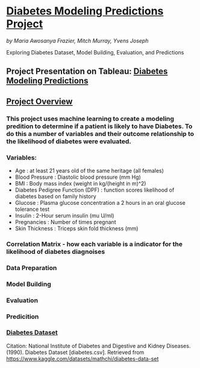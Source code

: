 # <ins>Diabetes Modeling Predictions Project
*by Maria Awosanya Frazier, Mitch Murray, Yvens Joseph*

Exploring Diabetes Dataset, Model Building, Evaluation, and Predictions
## Project Presentation on Tableau: [Diabetes Modeling Predictions](https://public.tableau.com/app/profile/maria.awosanya.frazier/viz/DiabetesModelingPredictions/DiabeteModelingPredictions?publish=yes)

## <ins>Project Overview<ins>
### This project uses machine learning to create a modeling predition to determine if a patient is likely to have Diabetes. To do this a number of variables and their outcome relationship to the likelihood of diabetes were evaluated. 
### Variables:
- Age : at least 21 years old of the same heritage (all females)
- Blood Pressure : Diastolic blood pressure (mm Hg)
- BMI : Body mass index (weight in kg/(height in m)^2)
- Diabetes Pedigree Function (DPF) : function scores likelihood of diabetes based on family history
- Glucose : Plasma glucose concentration a 2 hours in an oral glucose tolerance test
- Insulin : 2-Hour serum insulin (mu U/ml)
- Pregnancies : Number of times pregnant
- Skin Thickness : Triceps skin fold thickness (mm)
### Correlation Matrix - how each variable is a indicator for the likelihood of diabetes diagnoises
### Data Preparation
### Model Building
### Evaluation
### Predicition



### [Diabetes Dataset](Dataset/diabetes.csv) 
Citation: National Institute of Diabetes and Digestive and Kidney Diseases. (1990). Diabetes Dataset [diabetes.csv]. Retrieved from https://www.kaggle.com/datasets/mathchi/diabetes-data-set




